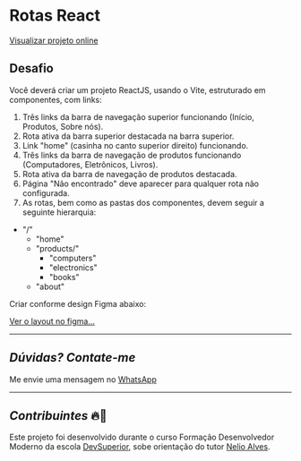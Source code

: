 # Rotas React
[Visualizar projeto online](https://mod10-rotas-react.vercel.app/)

## Desafio
Você deverá criar um projeto ReactJS, usando o Vite, estruturado em componentes, com links:
1) Três links da barra de navegação superior funcionando (Início, Produtos, Sobre nós).
2) Rota ativa da barra superior destacada na barra superior.
3) Link "home" (casinha no canto superior direito) funcionando.
4) Três links da barra de navegação de produtos funcionando (Computadores, Eletrônicos, Livros).
5) Rota ativa da barra de navegação de produtos destacada.
6) Página "Não encontrado" deve aparecer para qualquer rota não configurada.
7) As rotas, bem como as pastas dos componentes, devem seguir a seguinte hierarquia:
- "/"
  - "home"
  - "products/"
    - "computers"
    - "electronics"
    - "books"
  - "about"

Criar conforme design Figma abaixo:

[Ver o layout no figma...](https://www.figma.com/file/5cPiXC5sBQc4B4wIZKlI3i/Desafio-Rotas-React)

---
## *Dúvidas? Contate-me*
Me envie uma mensagem no [WhatsApp](https://api.whatsapp.com/send?phone=5511951221949)

---
## *Contribuintes* 🔥👊
Este projeto foi desenvolvido durante o curso Formação Desenvolvedor Moderno da escola [DevSuperior](https://devsuperior.com.br), sobe orientação do tutor [Nelio Alves](https://www.linkedin.com/in/nelio-alves/?originalSubdomain=br).
